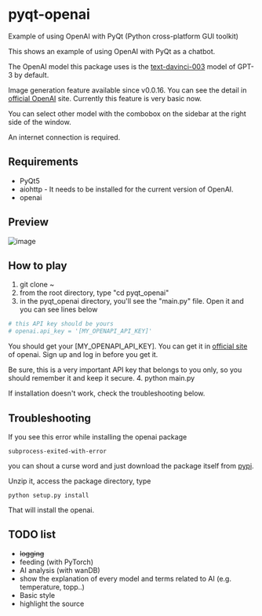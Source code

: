 # pyqt-openai
Example of using OpenAI with PyQt (Python cross-platform GUI toolkit)

This shows an example of using OpenAI with PyQt as a chatbot. 

The OpenAI model this package uses is the <a href="https://beta.openai.com/docs/models/gpt-3">text-davinci-003</a> model of GPT-3 by default.

Image generation feature available since v0.0.16. You can see the detail in <a href="https://platform.openai.com/docs/guides/images/introduction">official OpenAI</a> site. Currently this feature is very basic now.

You can select other model with the combobox on the sidebar at the right side of the window.

An internet connection is required. 

## Requirements
* PyQt5
* aiohttp - It needs to be installed for the current version of OpenAI.
* openai

## Preview
![image](https://user-images.githubusercontent.com/55078043/218295611-e50f448f-f6c5-4caf-8aa0-4927ad845935.png)

## How to play
1. git clone ~
2. from the root directory, type "cd pyqt_openai"
3. in the pyqt_openai directory, you'll see the "main.py" file. Open it and you can see lines below
```python
# this API key should be yours
# openai.api_key = '[MY_OPENAPI_API_KEY]'
```
  You should get your [MY_OPENAPI_API_KEY]. You can get it in <a href="https://platform.openai.com/account/api-keys">official site</a> of openai. Sign up and log in before you get it.

Be sure, this is a very important API key that belongs to you only, so you should remember it and keep it secure.
4. python main.py

If installation doesn't work, check the troubleshooting below.

## Troubleshooting
If you see this error while installing the openai package
```
subprocess-exited-with-error
```
you can shout a curse word and just download the package itself from <a href="https://pypi.org/project/openai/#files">pypi</a>. 

Unzip it, access the package directory, type 
```
python setup.py install
```

That will install the openai.

## TODO list
* <s>logging</s>
* feeding (with PyTorch)
* AI analysis (with wanDB)
* show the explanation of every model and terms related to AI (e.g. temperature, topp..)
* Basic style
* highlight the source
